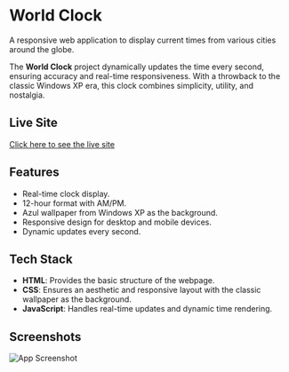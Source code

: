
# World Clock

A responsive web application to display current times from various cities around the globe.

The **World Clock** project dynamically updates the time every second, ensuring accuracy and real-time responsiveness. With a throwback to the classic Windows XP era, this clock combines simplicity, utility, and nostalgia.
## Live Site

[Click here to see the live site](https://sohamdarekar.github.io/World-Clock/)





## Features

- Real-time clock display.
- 12-hour format with AM/PM.
- Azul wallpaper from Windows XP as the background.
- Responsive design for desktop and mobile devices.
- Dynamic updates every second.


## Tech Stack

- **HTML**: Provides the basic structure of the webpage.
- **CSS**: Ensures an aesthetic and responsive layout with the classic wallpaper as the background.
- **JavaScript**: Handles real-time updates and dynamic time rendering.


## Screenshots

![App Screenshot](assets/screenshot.png)


